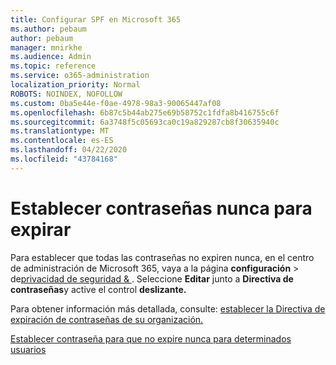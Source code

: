 ```yaml
---
title: Configurar SPF en Microsoft 365
ms.author: pebaum
author: pebaum
manager: mnirkhe
ms.audience: Admin
ms.topic: reference
ms.service: o365-administration
localization_priority: Normal
ROBOTS: NOINDEX, NOFOLLOW
ms.custom: 0ba5e44e-f0ae-4978-98a3-90065447af08
ms.openlocfilehash: 6b87c5b44ab275e69b58752c1fdfa8b416755c6f
ms.sourcegitcommit: 6a3748f5c05693ca0c19a829287cb8f30635940c
ms.translationtype: MT
ms.contentlocale: es-ES
ms.lasthandoff: 04/22/2020
ms.locfileid: "43784168"
---
```

# <a name="set-passwords-to-never-expire"></a>Establecer contraseñas nunca para expirar 

Para establecer que todas las contraseñas no expiren nunca, en el centro de administración de Microsoft 365, vaya a la página **configuración** > de[privacidad de seguridad &amp; ](https://portal.office.com/adminportal/home#/settings/security) . Seleccione **Editar** junto a **Directiva de contraseñas**y active el control **deslizante.**
  
Para obtener información más detallada, consulte: [establecer la Directiva de expiración de contraseñas de su organización.](https://docs.microsoft.com/office365/admin/manage/set-password-expiration-policy)
  
[Establecer contraseña para que no expire nunca para determinados usuarios](https://docs.microsoft.com/office365/admin/add-users/set-password-to-never-expire)
  
